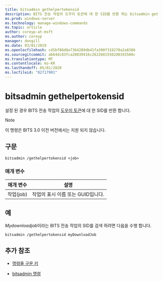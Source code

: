 ```yaml
---
title: bitsadmin gethelpertokensid
description: BITS 전송 작업의 도우미 토큰에 대 한 SID를 반환 하는 bitsadmin gethelpertokensid 명령에 대 한 참조 항목입니다 (설정 된 경우).
ms.prod: windows-server
ms.technology: manage-windows-commands
ms.topic: article
author: coreyp-at-msft
ms.author: coreyp
manager: dongill
ms.date: 03/01/2019
ms.openlocfilehash: c45bf86d8a7364289db41fa390f319270a2a8386
ms.sourcegitcommit: ab64dc83fca28039416c26226815502d0193500c
ms.translationtype: MT
ms.contentlocale: ko-KR
ms.lasthandoff: 05/01/2020
ms.locfileid: "82717901"
---
```

# <a name="bitsadmin-gethelpertokensid"></a>bitsadmin gethelpertokensid

설정 된 경우 BITS 전송 작업의 [도우미 토큰](https://docs.microsoft.com/windows/win32/bits/helper-tokens-for-bits-transfer-jobs)에 대 한 SID를 반환 합니다.

> [!NOTE]
> 이 명령은 BITS 3.0 이전 버전에서는 지원 되지 않습니다.

## <a name="syntax"></a>구문

```
bitsadmin /gethelpertokensid <job>
```

### <a name="parameters"></a>매개 변수

| 매개 변수 | 설명 |
| -------------- | -------------- |
| 작업(job) | 작업의 표시 이름 또는 GUID입니다. |

## <a name="examples"></a>예

*Mydownloadjob*이라는 BITS 전송 작업의 SID를 검색 하려면 다음을 수행 합니다.

```
bitsadmin /gethelpertokensid myDownloadJob
```

## <a name="additional-references"></a>추가 참조

- [명령줄 구문 키](command-line-syntax-key.md)

- [bitsadmin 명령](bitsadmin.md)
